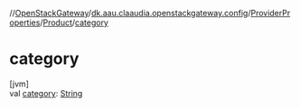 //[OpenStackGateway](../../../../index.md)/[dk.aau.claaudia.openstackgateway.config](../../index.md)/[ProviderProperties](../index.md)/[Product](index.md)/[category](category.md)

# category

[jvm]\
val [category](category.md): [String](https://kotlinlang.org/api/latest/jvm/stdlib/kotlin/-string/index.html)
